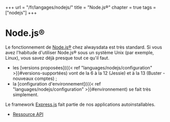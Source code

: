 +++
url = "/fr/langages/nodejs/"
title = "Node.js®"
chapter = true
tags = ["nodejs"]
+++

# Node.js®

Le fonctionnement de [Node.js®](https://nodejs.org/) chez alwaysdata est très standard. Si vous avez l'habitude d'utiliser Node.js® sous un système Unix (par exemple, Linux), vous savez déjà presque tout ce qu'il faut.

* les [versions proposées]({{< ref "languages/nodejs/configuration" >}}#versions-supportées) vont de la 6 à la 12 (Jessie) et à la 13 (Buster - nouveaux comptes) ;
* la [configuration d'environnement]({{< ref "languages/nodejs/configuration" >}}#environnement) se fait très simplement.

Le framework [Express.js](https://expressjs.com/fr/) fait partie de nos applications autoinstallables. 

* [Ressource API](https://api.alwaysdata.com/v1/environment/nodejs/doc/)
